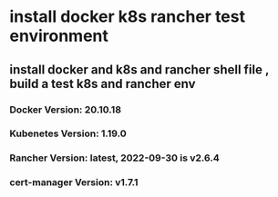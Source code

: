 # install docker k8s rancher test environment
## install docker and k8s and rancher shell file ,  build a test k8s and rancher env

### Docker Version: 20.10.18
### Kubenetes Version: 1.19.0
### Rancher Version: latest, 2022-09-30 is v2.6.4
### cert-manager Version: v1.7.1
